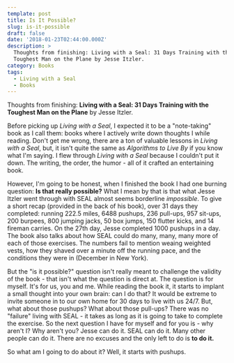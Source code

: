 ```yaml
---
template: post
title: Is It Possible?
slug: is-it-possible
draft: false
date: '2018-01-23T02:44:00.000Z'
description: >
  Thoughts from finishing: Living with a Seal: 31 Days Training with the
  Toughest Man on the Plane by Jesse Itzler.
category: Books
tags:
  - Living with a Seal
  - Books
---
```


Thoughts from finishing: **Living with a Seal: 31 Days Training with the Toughest Man on the Plane** by Jesse Itzler.

Before picking up *Living with a Seal*, I expected it to be a "note-taking" book as I call them: books where I actively write down thoughts I while reading. Don't get me wrong, there are a ton of valuable lessons in *Living with a Seal*, but, it isn't quite the same as *Algorithms to Live By* if you know what I'm saying. I flew through *Living with a Seal* because I couldn't put it down. The writing, the order, the humor - all of it crafted an entertaining book.

However, I'm going to be honest, when I finished the book I had one burning question: **Is that really possible?** What I mean by that is that what Jesse Itzler went through with SEAL almost seems borderline *impossible*. To give a short recap (provided in the back of his book), over 31 days they completed: running 222.5 miles, 6488 pushups, 236 pull-ups, 957 sit-ups, 200 burpees, 800 jumping jacks, 50 box jumps, 150 flutter kicks, and 14 fireman carries. On the 27th day, Jesse completed 1000 pushups in a day. The book also talks about how SEAL could do many, many, many more of each of those exercises. The numbers fail to mention weaing weighted vests, how they shaved over a minute off the running pace, and the conditions they were in (December in New York).

But the "is it possible?" question isn't really meant to challenge the validity of the book - that isn't what the question is direct at. The question is for myself. It's for us, you and me. While reading the book it, it starts to implant a small thought into your own brain: can I do that? It would be extreme to invite someone in to our own home for 30 days to live with us 24/7. But, what about those pushups? What about those pull-ups? There was no "failure" living with SEAL - it takes as long as it is going to take to complete the exercise. So the next question I have for myself and for you is - why aren't I? Why aren't you? Jesse can do it. SEAL can do it. Many other people can do it. There are no excuses and the only left to do is **to do it.**

So what am I going to do about it? Well, it starts with pushups.
